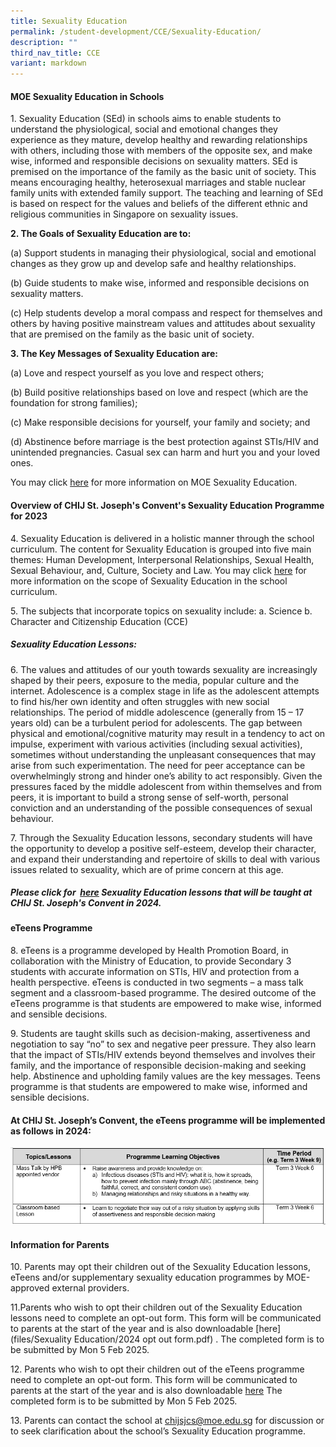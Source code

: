 ```yaml
---
title: Sexuality Education
permalink: /student-development/CCE/Sexuality-Education/
description: ""
third_nav_title: CCE
variant: markdown
---
```

#### **MOE Sexuality Education in Schools**

1\.	Sexuality Education (SEd) in schools aims to enable students to understand the physiological, social and emotional changes they experience as they mature, develop healthy and rewarding relationships with others, including those with members of the opposite sex, and make wise, informed and responsible decisions on sexuality matters. SEd is premised on the importance of the family as the basic unit of society. This means encouraging healthy, heterosexual marriages and stable nuclear family units with extended family support. The teaching and learning of SEd is based on respect for the values and beliefs of the different ethnic and religious communities in Singapore on sexuality issues.

**2\. The Goals of Sexuality Education are to:**

(a) Support students in managing their physiological, social and emotional changes as they grow up and develop safe and healthy relationships. 

(b) Guide students to make wise, informed and responsible decisions on sexuality matters. 

(c) Help students develop a moral compass and respect for themselves and others by having positive mainstream values and attitudes about sexuality that are premised on the family as the basic unit of society. 

**3\. The Key Messages of Sexuality Education are:**

(a)	Love and respect yourself as you love and respect others;

(b)	Build positive relationships based on love and respect (which are the foundation for strong families);

(c)  Make responsible decisions for yourself, your family and society; and

(d) Abstinence before marriage is the best protection against STIs/HIV and unintended pregnancies. Casual sex can harm and hurt you and your loved ones.

You may click [here](https://go.gov.sg/moe-sexuality-education) for more information on MOE Sexuality Education.

#### **Overview of CHIJ St. Joseph's Convent's Sexuality Education Programme for 2023**

4\. Sexuality Education is delivered in a holistic manner through the school curriculum. The content for Sexuality Education is grouped into five main themes: Human Development, Interpersonal Relationships, Sexual Health, Sexual Behaviour, and, Culture, Society and Law. You may click [here]( https://go.gov.sg/moe-sexuality-education-scope) for more information on the scope of Sexuality Education in the school curriculum.

5\. The subjects that incorporate topics on sexuality include: 
a.	Science 
b.	Character and Citizenship Education (CCE)


##### **Sexuality Education Lessons:**   
6\.	The values and attitudes of our youth towards sexuality are increasingly shaped by their peers, exposure to the media, popular culture and the internet. Adolescence is a complex stage in life as the adolescent attempts to find his/her own identity and often struggles with new social relationships. The period of middle adolescence (generally from 15 – 17 years old) can be a turbulent period for adolescents. The gap between physical and emotional/cognitive maturity may result in a tendency to act on impulse, experiment with various activities (including sexual activities), sometimes without understanding the unpleasant consequences that may arise from such experimentation. The need for peer acceptance can be overwhelmingly strong and hinder one’s ability to act responsibly.  Given the pressures faced by the middle adolescent from within themselves and from peers, it is important to build a strong sense of self-worth, personal conviction and an understanding of the possible consequences of sexual behaviour. 

7\.	Through the Sexuality Education lessons, secondary students will have the opportunity to develop a positive self-esteem, develop their character, and expand their understanding and repertoire of skills to deal with various issues related to sexuality, which are of prime concern at this age. 

##### **Please click for  [here](/files/Sexuality%20Education/2024%Sed.pdf) Sexuality Education lessons that will be taught at CHIJ St. Joseph's Convent in 2024.**

#### **eTeens Programme**
8\.	eTeens is a programme developed by Health Promotion Board, in collaboration with the Ministry of Education, to provide Secondary 3 students with accurate information on STIs, HIV and protection from a health perspective. eTeens is conducted in two segments – a mass talk segment and a classroom-based programme. The desired outcome of the eTeens programme is that students are empowered to make wise, informed and sensible decisions.

9\.	Students are taught skills such as decision-making, assertiveness and negotiation to say “no” to sex and negative peer pressure. They also learn that the impact of STIs/HIV extends beyond themselves and involves their family, and the importance of responsible decision-making and seeking help. Abstinence and upholding family values are the key messages. 
Teens programme is that students are empowered to make wise, informed and sensible decisions.

#### **At CHIJ St. Joseph’s Convent, the eTeens programme will be implemented as follows in 2024:**
![](/images/Student%20Development/Sex%20Ed/SEd2024.png)


#### **Information for Parents**
10\.	Parents may opt their children out of the Sexuality Education lessons, eTeens and/or supplementary sexuality education programmes by MOE-approved external providers. 

11\.Parents who wish to opt their children out of the Sexuality Education lessons need to complete an opt-out form. This form will be communicated to parents at the start of the year and is also downloadable [here](files/Sexuality Education/2024 opt out form.pdf) . The completed form is to be submitted by Mon 5 Feb 2025. 

12\.	Parents who wish to opt their children out of the eTeens programme need to complete an opt-out form. This form will be communicated to parents at the start of the year and is also downloadable [here]((files/Sexuality%20Education/2024%eteens%opt%out%form.pdf))
The completed form is to be submitted by Mon 5 Feb 2025.

13\.	Parents can contact the school at chijsjcs@moe.edu.sg for discussion or to seek clarification about the school’s Sexuality Education programme. 
